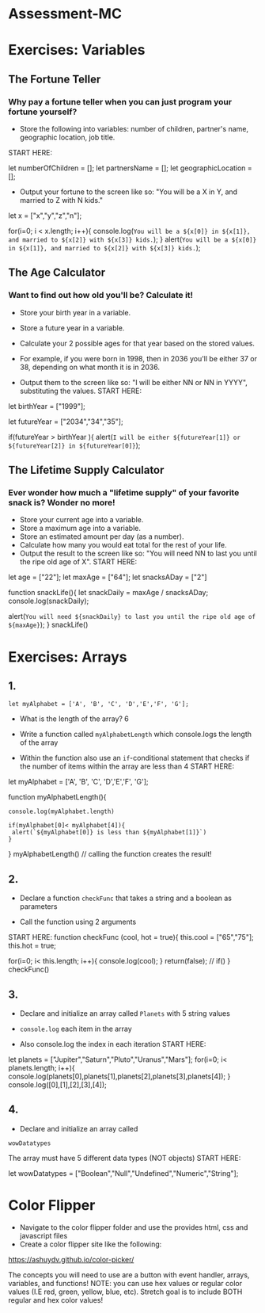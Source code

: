 # Assessment-MC

# Exercises: Variables
## The Fortune Teller
 ### Why pay a fortune teller when you can just program your fortune yourself?
 - Store the following into variables: number of children, partner's name, geographic location, job title.

 START HERE:

let numberOfChildren = [];
let partnersName = [];
let geographicLocation = [];

 - Output your fortune to the screen like so: "You will be a X in Y, and married to Z with N kids."

let x = ["x","y","z","n"];

for(i=0; i < x.length; i++){
  console.log(`You will be a ${x[0]} in ${x[1]}, and married to ${x[2]} with ${x[3]} kids.`);
}
alert(`You will be a ${x[0]} in ${x[1]}, and married to ${x[2]} with ${x[3]} kids.`);

## The Age Calculator
### Want to find out how old you'll be? Calculate it!
 - Store your birth year in a variable.

 - Store a future year in a variable.

 - Calculate your 2 possible ages for that year based on the stored values.

 - For example, if you were born in 1998, then in 2036 you'll be either 37 or 38, depending on what month it is in 2036.

 - Output them to the screen like so: "I will be either NN or NN in YYYY", substituting the values.
START HERE:

let birthYear = ["1999"];

let futureYear = ["2034","34","35"];

 if(futureYear > birthYear ){
     alert(`I will be either ${futureYear[1]} or ${futureYear[2]} in ${futureYear[0]}`);

## The Lifetime Supply Calculator
### Ever wonder how much a "lifetime supply" of your favorite snack is? Wonder no more!
 - Store your current age into a variable.
 - Store a maximum age into a variable.
 - Store an estimated amount per day (as a number).
 - Calculate how many you would eat total for the rest of your life.
 - Output the result to the screen like so: "You will need NN to last you until the ripe old age of X".
START HERE:

let age = ["22"];
let maxAge = ["64"];
let snacksADay = ["2"]

function snackLife(){
  let snackDaily = maxAge / snacksADay;
console.log(snackDaily);

alert(`You will need ${snackDaily} to last you until the ripe old age of ${maxAge}`);
}
snackLife()


# Exercises: Arrays 

## 1.

  ```let myAlphabet = ['A', 'B', 'C', 'D','E','F', 'G'];```

  

 - What is the length of the array?
     6
 - Write a function called ```myAlphabetLength``` which console.logs the length of the array


 - Within the function also use an ```if```-conditional statement that checks if the number of items within the array are less than 4
START HERE:


 let myAlphabet = ['A', 'B', 'C', 'D','E','F', 'G'];

function myAlphabetLength(){

    console.log(myAlphabet.length)
 
    if(myAlphabet[0]< myAlphabet[4]){
     alert(`${myAlphabet[0]} is less than ${myAlphabet[1]}`)
    }
 
  }
  myAlphabetLength() // calling the function creates the result!


## 2.

 - Declare a function ```checkFunc``` that takes a string and a boolean as parameters

 - Call the function using 2 arguments
 
START HERE:
function checkFunc (cool, hot = true){
this.cool = ["65","75"];
this.hot = true;

for(i=0; i< this.length; i++){
   console.log(cool);
}
return(false);
// if()
 }
 checkFunc()
 


## 3.

 - Declare and initialize an array called ```Planets``` with 5 string values

 - ```console.log``` each item in the array

 - Also console.log the index in each iteration
START HERE:

let planets = ["Jupiter","Saturn","Pluto","Uranus","Mars"];
for(i=0; i< planets.length; i++){
console.log(planets[0],planets[1],planets[2],planets[3],planets[4]);
}
console.log([0],[1],[2],[3],[4]);

## 4.
 - Declare and initialize an array called

 ```wowDatatypes```

The array must have 5 different data types (NOT objects)
START HERE:

let wowDatatypes = ["Boolean","Null","Undefined","Numeric","String"];

# Color Flipper
- Navigate to the color flipper folder and use the provides html, css and javascript files
- Create a color flipper site like the following:

https://ashuydv.github.io/color-picker/

The concepts you will need to use are a button with event handler, arrays, variables, and functions!
NOTE: you can use hex values or regular color values (I.E red, green, yellow, blue, etc). Stretch goal is to include BOTH regular and hex color values!
